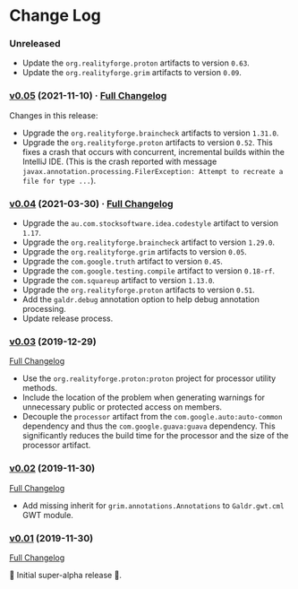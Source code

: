 # Change Log

### Unreleased

* Update the `org.realityforge.proton` artifacts to version `0.63`.
* Update the `org.realityforge.grim` artifacts to version `0.09`.

### [v0.05](https://github.com/realityforge/galdr/tree/v0.05) (2021-11-10) · [Full Changelog](https://github.com/spritz/spritz/compare/v0.04...v0.05)

Changes in this release:

* Upgrade the `org.realityforge.braincheck` artifacts to version `1.31.0`.
* Upgrade the `org.realityforge.proton` artifacts to version `0.52`. This fixes a crash that occurs with concurrent, incremental builds within the IntelliJ IDE. (This is the crash reported with message `javax.annotation.processing.FilerException: Attempt to recreate a file for type ...`).

### [v0.04](https://github.com/realityforge/galdr/tree/v0.04) (2021-03-30) · [Full Changelog](https://github.com/realityforge/galdr/compare/v0.03...v0.04)

* Upgrade the `au.com.stocksoftware.idea.codestyle` artifact to version `1.17`.
* Upgrade the `org.realityforge.braincheck` artifact to version `1.29.0`.
* Upgrade the `org.realityforge.grim` artifacts to version `0.05`.
* Upgrade the `com.google.truth` artifact to version `0.45`.
* Upgrade the `com.google.testing.compile` artifact to version `0.18-rf`.
* Upgrade the `com.squareup` artifact to version `1.13.0`.
* Upgrade the `org.realityforge.proton` artifacts to version `0.51`.
* Add the `galdr.debug` annotation option to help debug annotation processing.
* Update release process.

### [v0.03](https://github.com/realityforge/galdr/tree/v0.03) (2019-12-29)
[Full Changelog](https://github.com/realityforge/galdr/compare/v0.02...v0.03)

* Use the `org.realityforge.proton:proton` project for processor utility methods.
* Include the location of the problem when generating warnings for unnecessary public or protected access on members.
* Decouple the `processor` artifact from the `com.google.auto:auto-common` dependency and thus the `com.google.guava:guava` dependency. This significantly reduces the build time for the processor and the size of the processor artifact.

### [v0.02](https://github.com/realityforge/galdr/tree/v0.02) (2019-11-30)
[Full Changelog](https://github.com/realityforge/galdr/compare/v0.01...v0.02)

* Add missing inherit for `grim.annotations.Annotations` to `Galdr.gwt.cml` GWT module.

### [v0.01](https://github.com/realityforge/galdr/tree/v0.01) (2019-11-30)
[Full Changelog](https://github.com/realityforge/galdr/compare/50b6987ae83935f316c69b87c275549ef168e1d2...v0.01)

 ‎🎉	Initial super-alpha release ‎🎉.
